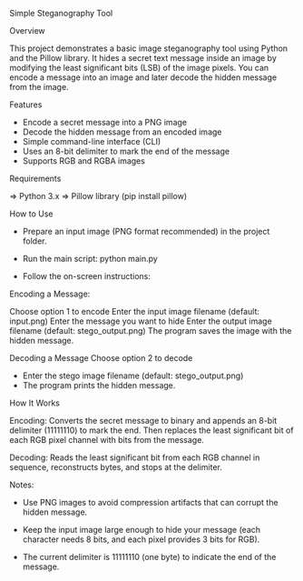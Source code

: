 Simple Steganography Tool 



Overview

This project demonstrates a basic image steganography tool using Python and the Pillow library.
It hides a secret text message inside an image by modifying the least significant bits (LSB) of the image pixels.
You can encode a message into an image and later decode the hidden message from the image.


Features

- Encode a secret message into a PNG image
- Decode the hidden message from an encoded image
- Simple command-line interface (CLI)
- Uses an 8-bit delimiter to mark the end of the message
- Supports RGB and RGBA images



Requirements

=> Python 3.x
=> Pillow library
(pip install pillow)


How to Use

- Prepare an input image (PNG format recommended) in the project folder.

- Run the main script: python main.py

- Follow the on-screen instructions:

Encoding a Message:

Choose option 1 to encode
Enter the input image filename (default: input.png)
Enter the message you want to hide
Enter the output image filename (default: stego_output.png)
The program saves the image with the hidden message.

Decoding a Message
Choose option 2 to decode

- Enter the stego image filename (default: stego_output.png)
- The program prints the hidden message.

 


How It Works


Encoding: Converts the secret message to binary and appends an 8-bit delimiter (11111110) to mark the end.
Then replaces the least significant bit of each RGB pixel channel with bits from the message.

Decoding: Reads the least significant bit from each RGB channel in sequence, reconstructs bytes, and stops at the delimiter.



Notes:

- Use PNG images to avoid compression artifacts that can corrupt the hidden message.

- Keep the input image large enough to hide your message (each character needs 8 bits, and each pixel provides 3 bits for RGB).

- The current delimiter is 11111110 (one byte) to indicate the end of the message.

 

